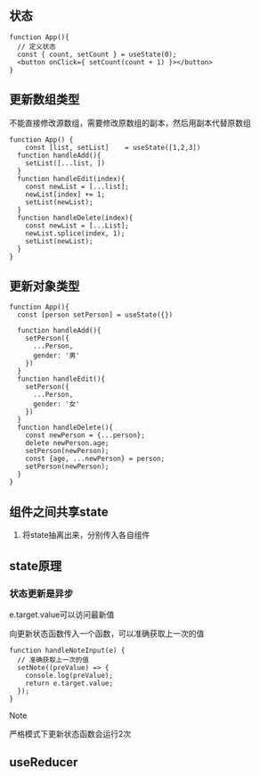 ## 状态



```react
function App(){
  // 定义状态
  const { count, setCount } = useState(0);
  <button onClick={ setCount(count + 1) }></button>
}
```

## 更新数组类型

不能直接修改源数组，需要修改原数组的副本，然后用副本代替原数组

```react
function App() {
	const [list, setList]	 = useState([1,2,3])
  function handleAdd(){
  	setList([...list, ])  
  }
  function handleEdit(index){
    const newList = [...list];
    newList[index] += 1;
    setList(newList);
  }
  function handleDelete(index){
    const newList = [...List];
    newList.splice(index, 1);
    setList(newList);
  }
}
```

## 更新对象类型

```react
function App(){
  const [person setPerson] = useState({})
  
  function handleAdd(){
    setPerson({
      ...Person,
      gender: '男'
    })
  }
  function handleEdit(){
    setPerson({
      ...Person,
      gender: '女'
    })
  }
  function handleDelete(){
    const newPerson = {...person};
    delete newPerson.age;
    setPerson(newPerson);
    const {age, ...newPerson} = person;
    setPerson(newPerson);
  }
}
```

## 组件之间共享state

1. 将state抽离出来，分别传入各自组件



## state原理

### 状态更新是异步

e.target.value可以访问最新值

向更新状态函数传入一个函数，可以准确获取上一次的值

```react
function handleNoteInput(e) {
  // 准确获取上一次的值
  setNote((preValue) => {
    console.log(preValue);
    return e.target.value;
  });
}
```

> [!note]
>
> 严格模式下更新状态函数会运行2次

## useReducer

